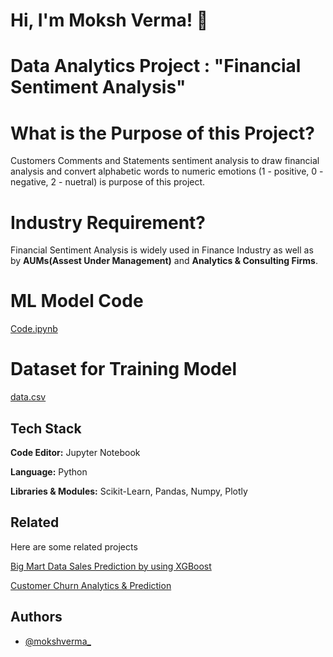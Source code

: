 # Hi, I'm Moksh Verma! 👋


# Data Analytics Project : "Financial Sentiment Analysis"


# What is the Purpose of this Project?

Customers Comments and Statements sentiment analysis to draw financial analysis and convert alphabetic words to numeric emotions (1 - positive, 0 - negative, 2 - nuetral) is purpose of this project.

# Industry Requirement?

Financial Sentiment Analysis is widely used in Finance Industry as well as by **AUMs(Assest Under Management)** and **Analytics & Consulting Firms**.

# ML Model Code

[Code.ipynb](https://github.com/mokshverma-dev/financial-sentiment-analysis-model/blob/main/Code.ipynb)

# Dataset for Training Model

[data.csv](https://github.com/mokshverma-dev/financial-sentiment-analysis-model/blob/main/data.csv)

## Tech Stack

**Code Editor:**   Jupyter Notebook

**Language:**   Python

**Libraries & Modules:**  Scikit-Learn, Pandas, Numpy, Plotly


## Related

Here are some related projects

[Big Mart Data Sales Prediction by using XGBoost](https://github.com/mokshverma-dev/Big-mart-data-sales-prediction-by-using-XGBoost)

[Customer Churn Analytics & Prediction](https://github.com/mokshverma-dev/customer-churn-analysis-and-prediction)


## Authors

- [@mokshverma_](https://www.linkedin.com/in/mokshverma/)


